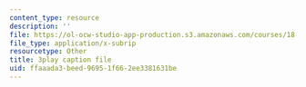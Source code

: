 ```yaml
---
content_type: resource
description: ''
file: https://ol-ocw-studio-app-production.s3.amazonaws.com/courses/18-01sc-single-variable-calculus-fall-2010/ffaaada3beed96951f662ee3381631be_PNTnmH6jsRI.srt
file_type: application/x-subrip
resourcetype: Other
title: 3play caption file
uid: ffaaada3-beed-9695-1f66-2ee3381631be
---
```

